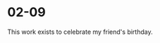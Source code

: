 <!--
 * @Descripttion: 
 * @version: 1.0
 * @Author: Zhihaot1
 * @Date: 2021-06-11 21:03:58
 * @LastEditors: Zhihaot1
 * @LastEditTime: 2021-06-11 21:07:35
-->
# 02-09
This work exists to celebrate my friend's birthday.
